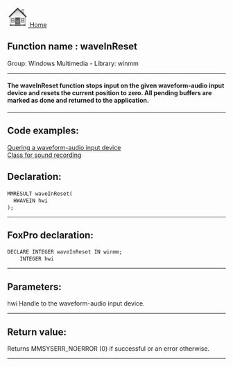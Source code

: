 [<img src="../../images/home.png"> Home ](https://github.com/VFPX/Win32API)  

## Function name : waveInReset
Group: Windows Multimedia - Library: winmm    
***  


#### The waveInReset function stops input on the given waveform-audio input device and resets the current position to zero. All pending buffers are marked as done and returned to the application.
***  


## Code examples:
[Quering a waveform-audio input device](../../samples/sample_366.md)  
[Class for sound recording](../../samples/sample_420.md)  

## Declaration:
```foxpro  
MMRESULT waveInReset(
  HWAVEIN hwi
);  
```  
***  


## FoxPro declaration:
```foxpro  
DECLARE INTEGER waveInReset IN winmm;
	INTEGER hwi  
```  
***  


## Parameters:
hwi 
Handle to the waveform-audio input device.  
***  


## Return value:
Returns MMSYSERR_NOERROR (0) if successful or an error otherwise.  
***  

